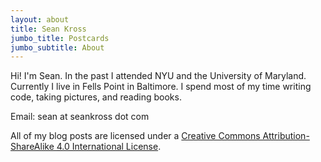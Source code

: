```yaml
---
layout: about
title: Sean Kross
jumbo_title: Postcards
jumbo_subtitle: About
---
```


Hi! I'm Sean. In the past I attended NYU and the University of Maryland. Currently I live in Fells Point in Baltimore. I spend most of my time writing code, taking pictures, and reading books. 

Email: sean at seankross dot com

All of my blog posts are licensed under a <a rel="license" href="http://creativecommons.org/licenses/by-sa/4.0/">Creative Commons Attribution-ShareAlike 4.0 International License</a>.